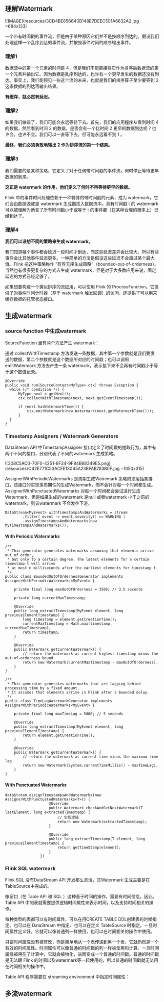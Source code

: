 ## 理解Watermark

![IMAGE](resources/3CD4BE856640B148E7DEEC501A6632A2.jpg =684x133)

一个带有时间戳的事件流，但是由于某种原因它们并不是按顺序到达的。假设我们处理这样一个乱序到达的事件流，并按照事件时间的顺序输出事件。

### 理解1


数据流中的第一个元素的时间是 4，但是我们不能直接将它作为排序后数据流的第一个元素并输出它。因为数据是乱序到达的，也许有一个更早发生的数据还没有到达。事实上，我们能预见一些这个流的未来，也就是我们的排序算子至少要等到 2 这条数据的到达再输出结果。

**有缓存，就必然有延迟。**

### 理解2

如果我们做错了，我们可能会永远等待下去。首先，我们的应用程序从看到时间 4 的数据，然后看到时间 2 的数据。是否会有一个比时间 2 更早的数据到达呢？也许会，也许不会。我们可以一直等下去，但可能永远看不到 1 。

**最终，我们必须勇敢地输出 2 作为排序流的第一个结果。**

### 理解3

我们需要的是某种策略，它定义了对于任何带时间戳的事件流，何时停止等待更早数据的到来。

**这正是 watermark 的作用，他们定义了何时不再等待更早的数据。**

Flink 中的事件时间处理依赖于一种特殊的带时间戳的元素，成为 watermark，它们会由数据源或是 watermark 生成器插入数据流中。具有时间戳 t 的 watermark 可以被理解为断言了所有时间戳小于或等于 t 的事件都（在某种合理的概率上）已经到达了。

### 理解4

**我们可以设想不同的策略来生成 watermark。**

我们知道每个事件都会延迟一段时间才到达，而这些延迟差异会比较大，所以有些事件会比其他事件延迟更多。一种简单的方法是假设这些延迟不会超过某个最大值。Flink 把这种策略称作 “有界无序生成策略”（bounded-out-of-orderness）。当然也有很多更复杂的方式去生成 watermark，但是对于大多数应用来说，固定延迟的方式已经足够了。

如果想要构建一个类似排序的流应用，可以使用 Flink 的 ProcessFunction。它提供了对事件时间计时器（基于 watermark 触发回调）的访问，还提供了可以用来缓存数据的托管状态接口。


## 生成watermark

### source function 中生成watermark

 SourceFunction 里有两个方法产生 watermark：
 
通过 collectWithTimestamp 方法发送一条数据，其中第一个参数就是我们要发送的数据，第二个参数就是这个数据所对应的时间戳；也可以调用 emitWatermark 方法去产生一条 watermark，表示接下来不会再有时间戳小于等于这个数值记录。
  ```
  @Override
  public void run(SourceContext<MyType> ctx) throws Exception {
  	while (/* condition */) {
  		MyType next = getNext();
  		ctx.collectWithTimestamp(next, next.getEventTimestamp());
  
  		if (next.hasWatermarkTime()) {
  			ctx.emitWatermark(new Watermark(next.getWatermarkTime()));
  		}
  	}
  }
  
  ```
 
### Timestamp Assigners / Watermark Generators

DataStream API 中TimestampAssigner 接口定义了时间戳的提取行为，其中有两个不同的接口，分别代表了不同的watremark 生成策略。

![308C5AC0-70F0-4251-8F24-9F84B68349E5.png](resources/C42E771C53ACEE13045A23BFAB783B0F.jpg =1050x315)

AssignerWithPeriodicWatermarks 是周期生成Watremark 策略的顶层抽象接口，该接口的实现类周期性的生成Watermark，而不会针对每一个时间都生成。
AssignerWithPunctuatedWatermarks 对每一个时间都会尝试进行生成Watermark，但是如果生成的watermark 是null 或者watermark 小于之前的watermark，则该watermark 不会发往下游。

```
DataStream<MyEvent> withTimestampsAndWatermarks = stream
        .filter( event -> event.severity() == WARNING )
        .assignTimestampsAndWatermarks(new MyTimestampsAndWatermarks());

```

#### With Periodic Watermarks

```
/**
 * This generator generates watermarks assuming that elements arrive out of order,
 * but only to a certain degree. The latest elements for a certain timestamp t will arrive
 * at most n milliseconds after the earliest elements for timestamp t.
 */
public class BoundedOutOfOrdernessGenerator implements AssignerWithPeriodicWatermarks<MyEvent> {

    private final long maxOutOfOrderness = 3500; // 3.5 seconds

    private long currentMaxTimestamp;

    @Override
    public long extractTimestamp(MyEvent element, long previousElementTimestamp) {
        long timestamp = element.getCreationTime();
        currentMaxTimestamp = Math.max(timestamp, currentMaxTimestamp);
        return timestamp;
    }

    @Override
    public Watermark getCurrentWatermark() {
        // return the watermark as current highest timestamp minus the out-of-orderness bound
        return new Watermark(currentMaxTimestamp - maxOutOfOrderness);
    }
}

/**
 * This generator generates watermarks that are lagging behind processing time by a fixed amount.
 * It assumes that elements arrive in Flink after a bounded delay.
 */
public class TimeLagWatermarkGenerator implements AssignerWithPeriodicWatermarks<MyEvent> {

	private final long maxTimeLag = 5000; // 5 seconds

	@Override
	public long extractTimestamp(MyEvent element, long previousElementTimestamp) {
		return element.getCreationTime();
	}

	@Override
	public Watermark getCurrentWatermark() {
		// return the watermark as current time minus the maximum time lag
		return new Watermark(System.currentTimeMillis() - maxTimeLag);
	}
}

```


#### With Punctuated Watermarks

```
dataStream.assignTimestampsAndWatermarks(new AssignerWithPunctuatedWatermarks<T>() {
                    @Override
                    public Watermark checkAndGetNextWatermark(T lastElement, long extractedTimestamp) {
                        // 实现逻辑
                        return new Watermark(extractedTimestamp);
                    }

                    @Override
                    public long extractTimestamp(T element, long previousElementTimestamp) {
                        return getTimeStamp(element);
                    }
                })

```

### Flink SQL watermark

Flink SQL 没有DataStream API 开发那么灵活，其Watermark 生成主要是在TableSource中完成的。

像窗口（在 Table API 和 SQL ）这种基于时间的操作，需要有时间信息。因此，Table API 中的表就需要提供逻辑时间属性来表示时间，以及支持时间相关的操作。

每种类型的表都可以有时间属性，可以在用CREATE TABLE DDL创建表的时候指定、也可以在 DataStream 中指定、也可以在定义 TableSource 时指定。一旦时间属性定义好，它就可以像普通列一样使用，也可以在时间相关的操作中使用。

只要时间属性没有被修改，而是简单地从一个表传递到另一个表，它就仍然是一个有效的时间属性。时间属性可以像普通的时间戳的列一样被使用和计算。一旦时间属性被用在了计算中，它就会被物化，进而变成一个普通的时间戳。普通的时间戳是无法跟 Flink 的时间以及watermark等一起使用的，所以普通的时间戳就无法用在时间相关的操作中。

Table API 程序需要在 streaming environment 中指定时间属性：


## 多流watermark